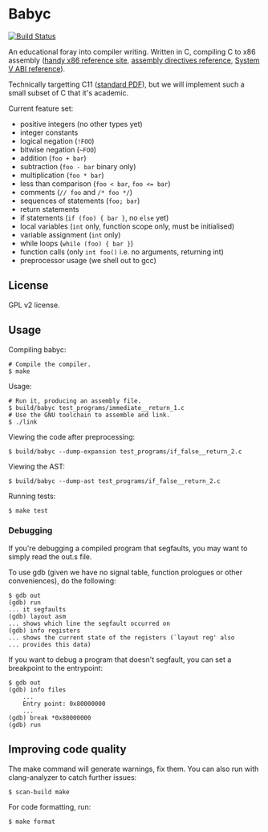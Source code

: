 # Babyc

[![Build Status](https://travis-ci.org/Wilfred/babyc.svg?branch=master)](https://travis-ci.org/Wilfred/babyc)

An educational foray into compiler writing. Written in C, compiling C
to x86 assembly
([handy x86 reference site](http://x86.renejeschke.de/),
[assembly directives reference](https://www.sourceware.org/binutils/docs-2.12/as.info/Pseudo-Ops.html),
[System V ABI reference](http://www.uclibc.org/docs/psABI-i386.pdf)).

Technically targetting C11
([standard PDF](http://www.open-std.org/jtc1/sc22/wg14/www/docs/n1570.pdf)),
but we will implement such a small subset of C that it's academic.

Current feature set:

* positive integers (no other types yet)
* integer constants
* logical negation (`!FOO`)
* bitwise negation (`~FOO`)
* addition (`foo + bar`)
* subtraction (`foo - bar` binary only)
* multiplication (`foo * bar`)
* less than comparison (`foo < bar`, `foo <= bar`)
* comments (`// foo` and `/* foo */`)
* sequences of statements (`foo; bar`)
* return statements
* if statements (`if (foo) { bar }`, no `else` yet)
* local variables (`int` only, function scope only, must be
  initialised)
* variable assignment (`int` only)
* while loops (`while (foo) { bar }`)
* function calls (only `int foo()` i.e. no arguments, returning int)
* preprocessor usage (we shell out to gcc)

## License

GPL v2 license.

## Usage

Compiling babyc:

```
# Compile the compiler.
$ make
```

Usage:

```
# Run it, producing an assembly file.
$ build/babyc test_programs/immediate__return_1.c
# Use the GNU toolchain to assemble and link.
$ ./link
```

Viewing the code after preprocessing:

```
$ build/babyc --dump-expansion test_programs/if_false__return_2.c
```


Viewing the AST:

```
$ build/babyc --dump-ast test_programs/if_false__return_2.c
```

Running tests:

```
$ make test
```

### Debugging

If you're debugging a compiled program that segfaults, you may want to
simply read the out.s file.

To use gdb (given we have no signal table, function prologues or other
conveniences), do the following:

```
$ gdb out
(gdb) run
... it segfaults
(gdb) layout asm
... shows which line the segfault occurred on
(gdb) info registers
... shows the current state of the registers (`layout reg' also
... provides this data)
```

If you want to debug a program that doesn't segfault, you can set a
breakpoint to the entrypoint:

```
$ gdb out
(gdb) info files
    ...
    Entry point: 0x80000000
    ...
(gdb) break *0x80000000
(gdb) run
```

## Improving code quality

The make command will generate warnings, fix them. You can also run
with clang-analyzer to catch further issues:

```
$ scan-build make
```

For code formatting, run:

```
$ make format
```
